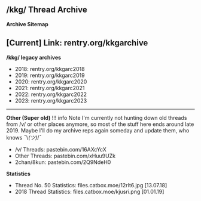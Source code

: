 ## /kkg/ Thread Archive
**Archive Sitemap**
 
[Current]
Link: rentry.org/kkgarchive
---
**/kkg/ legacy archives**
- 2018: rentry.org/kkgarc2018
- 2019: rentry.org/kkgarc2019
- 2020: rentry.org/kkgarc2020
- 2021: rentry.org/kkgarc2021
- 2022: rentry.org/kkgarc2022
- 2023: rentry.org/kkgarc2023

---

**Other (Super old)**
!!! info Note
    I'm currently not hunting down old threads from /v/ or other places anymore, so most of the stuff here ends around late 2019. 
    Maybe I'll do my archive reps again someday and update them, who knows ¯\\_(ツ)_/¯

- /v/ Threads: pastebin.com/16AXcYcX
- Other Threads: pastebin.com/xHuu9UZk
- 2chan/8kun: pastebin.com/2Q9NdeH0

**Statistics**
- Thread No. 50 Statistics: files.catbox.moe/12rlt6.jpg [13.07.18]
- 2018 Thread Statistics: files.catbox.moe/kjusri.png [01.01.19]

&nbsp;